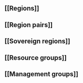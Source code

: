 ## [[Regions]]
## [[Region pairs]]
## [[Sovereign regions]]
## [[Resource groups]]
## [[Management groups]]
